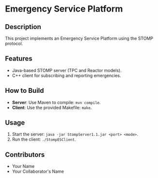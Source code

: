# Emergency Service Platform 

## Description
This project implements an Emergency Service Platform using the STOMP protocol.

## Features
- Java-based STOMP server (TPC and Reactor models).
- C++ client for subscribing and reporting emergencies.

## How to Build
- **Server**: Use Maven to compile: `mvn compile`.
- **Client**: Use the provided Makefile: `make`.

## Usage
1. Start the server: `java -jar StompServer1.1.jar <port> <mode>`.
2. Run the client: `./StompESClient`.

## Contributors
- Your Name
- Your Collaborator's Name
